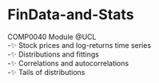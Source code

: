 # FinData-and-Stats
COMP0040 Module @UCL <br />
-✨ Stock prices and log-returns time series <br />
-✨ Distributions and fittings <br />
-✨ Correlations and autocorrelations <br />
-✨ Tails of distributions <br />
